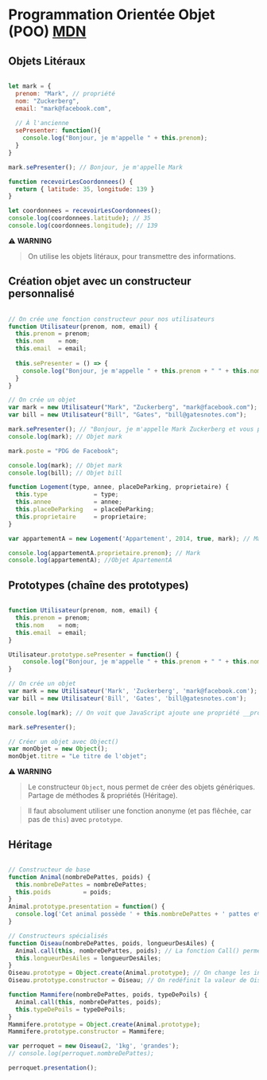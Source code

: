# Programmation Orientée Objet (POO) [MDN](https://developer.mozilla.org/fr/docs/conflicting/Learn/JavaScript/Objects#la_programmation_orient%C3%A9e_objet_avec_javascript)

## Objets Litéraux

```js

let mark = {
  prenom: "Mark", // propriété
  nom: "Zuckerberg",
  email: "mark@facebook.com",
  
  // À l'ancienne
  sePresenter: function(){
    console.log("Bonjour, je m'appelle " + this.prenom);
  }
}

mark.sePresenter(); // Bonjour, je m'appelle Mark

function recevoirLesCoordonnees() {
  return { latitude: 35, longitude: 139 }
}

let coordonnees = recevoirLesCoordonnees();
console.log(coordonnees.latitude); // 35
console.log(coordonnees.longitude); // 139

```

⚠️ **WARNING**
> On utilise les objets litéraux, pour transmettre des informations.

## Création objet avec un constructeur personnalisé

```js

// On crée une fonction constructeur pour nos utilisateurs
function Utilisateur(prenom, nom, email) {
  this.prenom = prenom;
  this.nom    = nom;
  this.email  = email;
  
  this.sePresenter = () => {
    console.log("Bonjour, je m'appelle " + this.prenom + " " + this.nom + " et vous pouvez me contacter à l'adresse email " + this.email);
  }
}

// On crée un objet
var mark = new Utilisateur("Mark", "Zuckerberg", "mark@facebook.com");
var bill = new Utilisateur("Bill", "Gates", "bill@gatesnotes.com");

mark.sePresenter(); // "Bonjour, je m'appelle Mark Zuckerberg et vous pouvez me contacter à l'adresse email mark@facebook.com"
console.log(mark); // Objet mark

mark.poste = "PDG de Facebook";

console.log(mark); // Objet mark
console.log(bill); // Objet bill

function Logement(type, annee, placeDeParking, proprietaire) {
  this.type             = type;
  this.annee            = annee;
  this.placeDeParking   = placeDeParking;
  this.proprietaire     = proprietaire;
}

var appartementA = new Logement('Appartement', 2014, true, mark); // Mark est un objet

console.log(appartementA.proprietaire.prenom); // Mark
console.log(appartementA); //Objet ApartementA

```

## Prototypes (chaîne des prototypes)

```js

function Utilisateur(prenom, nom, email) {
  this.prenom = prenom;
  this.nom    = nom;
  this.email  = email;
}

Utilisateur.prototype.sePresenter = function() {
    console.log("Bonjour, je m'appelle " + this.prenom + " " + this.nom + " et vous pouvez me contacter à l'adresse email " + this.email);
}

// On crée un objet
var mark = new Utilisateur('Mark', 'Zuckerberg', 'mark@facebook.com');
var bill = new Utilisateur('Bill', 'Gates', 'bill@gatesnotes.com');

console.log(mark); // On voit que JavaScript ajoute une propriété __proto__ et constructor

mark.sePresenter();

// Créer un objet avec Object()
var monObjet = new Object();
monObjet.titre = "Le titre de l'objet";

```

⚠️ **WARNING**
> Le constructeur `Object`, nous permet de créer des objets génériques. Partage de méthodes & propriétés (Héritage).

> Il faut absolument utiliser une fonction anonyme (et pas flêchée, car pas de `this`) avec `prototype`.

## Héritage

```js

// Constructeur de base
function Animal(nombreDePattes, poids) {
  this.nombreDePattes = nombreDePattes;
  this.poids         = poids;
}
Animal.prototype.presentation = function() {
  console.log('Cet animal possède ' + this.nombreDePattes + ' pattes et fait ' + this.poids + '.');
}

// Constructeurs spécialisés
function Oiseau(nombreDePattes, poids, longueurDesAiles) {
  Animal.call(this, nombreDePattes, poids); // La fonction Call() permet d'appeler une fonction constructeur : en premier paramètre on donne l'objet actuel (this), ensuite, on donne les arguments pour son constructeur 
  this.longueurDesAiles = longueurDesAiles;
}
Oiseau.prototype = Object.create(Animal.prototype); // On change les informations en donnant un nouvel objet qui sera le prototype de notre constructeur animal
Oiseau.prototype.constructor = Oiseau; // On redéfinit la valeur de Oiseau.prototype.constructor car elle a été changée avec le changement de prototype

function Mammifere(nombreDePattes, poids, typeDePoils) {
  Animal.call(this, nombreDePattes, poids);
  this.typeDePoils = typeDePoils;
}
Mammifere.prototype = Object.create(Animal.prototype);
Mammifere.prototype.constructor = Mammifere;

var perroquet = new Oiseau(2, '1kg', 'grandes');
// console.log(perroquet.nombreDePattes);

perroquet.presentation();

```
